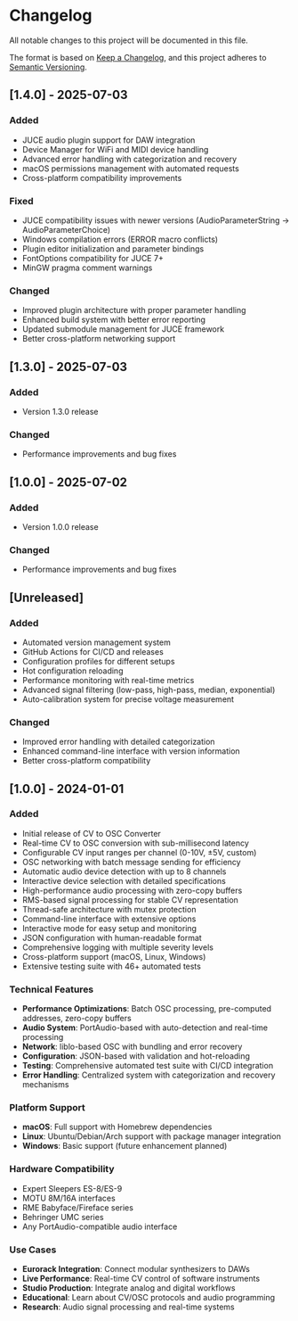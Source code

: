 # Changelog

All notable changes to this project will be documented in this file.

The format is based on [Keep a Changelog](https://keepachangelog.com/en/1.0.0/),
and this project adheres to [Semantic Versioning](https://semver.org/spec/v2.0.0.html).

## [1.4.0] - 2025-07-03

### Added
- JUCE audio plugin support for DAW integration
- Device Manager for WiFi and MIDI device handling
- Advanced error handling with categorization and recovery
- macOS permissions management with automated requests
- Cross-platform compatibility improvements

### Fixed
- JUCE compatibility issues with newer versions (AudioParameterString → AudioParameterChoice)
- Windows compilation errors (ERROR macro conflicts)
- Plugin editor initialization and parameter bindings
- FontOptions compatibility for JUCE 7+
- MinGW pragma comment warnings

### Changed
- Improved plugin architecture with proper parameter handling
- Enhanced build system with better error reporting
- Updated submodule management for JUCE framework
- Better cross-platform networking support

## [1.3.0] - 2025-07-03

### Added
- Version 1.3.0 release

### Changed
- Performance improvements and bug fixes


## [1.0.0] - 2025-07-02

### Added
- Version 1.0.0 release

### Changed
- Performance improvements and bug fixes


## [Unreleased]

### Added
- Automated version management system
- GitHub Actions for CI/CD and releases
- Configuration profiles for different setups
- Hot configuration reloading
- Performance monitoring with real-time metrics
- Advanced signal filtering (low-pass, high-pass, median, exponential)
- Auto-calibration system for precise voltage measurement

### Changed
- Improved error handling with detailed categorization
- Enhanced command-line interface with version information
- Better cross-platform compatibility

## [1.0.0] - 2024-01-01

### Added
- Initial release of CV to OSC Converter
- Real-time CV to OSC conversion with sub-millisecond latency
- Configurable CV input ranges per channel (0-10V, ±5V, custom)
- OSC networking with batch message sending for efficiency
- Automatic audio device detection with up to 8 channels
- Interactive device selection with detailed specifications
- High-performance audio processing with zero-copy buffers
- RMS-based signal processing for stable CV representation
- Thread-safe architecture with mutex protection
- Command-line interface with extensive options
- Interactive mode for easy setup and monitoring
- JSON configuration with human-readable format
- Comprehensive logging with multiple severity levels
- Cross-platform support (macOS, Linux, Windows)
- Extensive testing suite with 46+ automated tests

### Technical Features
- **Performance Optimizations**: Batch OSC processing, pre-computed addresses, zero-copy buffers
- **Audio System**: PortAudio-based with auto-detection and real-time processing
- **Network**: liblo-based OSC with bundling and error recovery
- **Configuration**: JSON-based with validation and hot-reloading
- **Testing**: Comprehensive automated test suite with CI/CD integration
- **Error Handling**: Centralized system with categorization and recovery mechanisms

### Platform Support
- **macOS**: Full support with Homebrew dependencies
- **Linux**: Ubuntu/Debian/Arch support with package manager integration
- **Windows**: Basic support (future enhancement planned)

### Hardware Compatibility
- Expert Sleepers ES-8/ES-9
- MOTU 8M/16A interfaces
- RME Babyface/Fireface series
- Behringer UMC series
- Any PortAudio-compatible audio interface

### Use Cases
- **Eurorack Integration**: Connect modular synthesizers to DAWs
- **Live Performance**: Real-time CV control of software instruments
- **Studio Production**: Integrate analog and digital workflows
- **Educational**: Learn about CV/OSC protocols and audio programming
- **Research**: Audio signal processing and real-time systems
